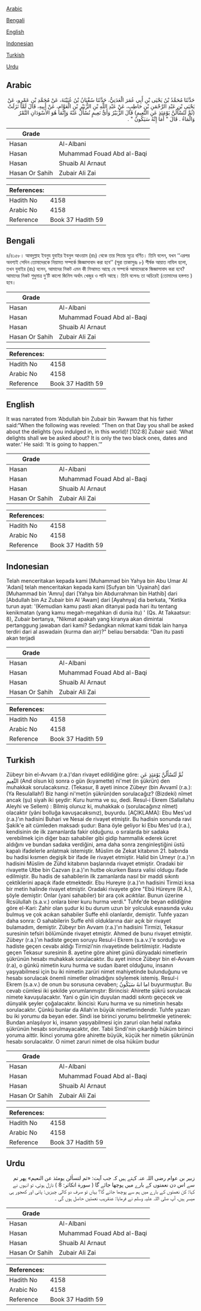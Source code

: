 [Arabic](#arabic)

[Bengali](#bengali)

[English](#english)

[Indonesian](#indonesian)

[Turkish](#turkish)

[Urdu](#urdu)

## Arabic


<div dir="rtl" lang="ar" style={{fontSize:'larger',backgroundColor:'#f8f9fa',padding:20}}>
حَدَّثَنَا مُحَمَّدُ بْنُ يَحْيَى بْنِ أَبِي عُمَرَ الْعَدَنِيُّ، حَدَّثَنَا سُفْيَانُ بْنُ عُيَيْنَةَ، عَنْ مُحَمَّدِ بْنِ عَمْرٍو، عَنْ يَحْيَى بْنِ عَبْدِ الرَّحْمَنِ بْنِ حَاطِبٍ، عَنْ عَبْدِ اللَّهِ بْنِ الزُّبَيْرِ بْنِ الْعَوَّامِ، عَنْ أَبِيهِ، قَالَ لَمَّا نَزَلَتْ ‏(ثُمَّ لَتُسْأَلُنَّ يَوْمَئِذٍ عَنِ النَّعِيمِ)‏ قَالَ الزُّبَيْرُ وَأَىُّ نَعِيمٍ نُسْأَلُ عَنْهُ وَإِنَّمَا هُوَ الأَسْوَدَانِ التَّمْرُ وَالْمَاءُ ‏.‏ قَالَ ‏"‏ أَمَا إِنَّهُ سَيَكُونُ ‏"‏ ‏.‏
</div>
<div style={{backgroundColor:'#f8f9fa',padding:20, marginBottom: 10}}><table> <thead> <tr> <th>Grade</th> <th></th> </tr> </thead> <tbody> <tr><td>Hasan</td><td>Al-Albani</td></tr><tr><td>Hasan</td><td>Muhammad Fouad Abd al-Baqi</td></tr><tr><td>Hasan</td><td>Shuaib Al Arnaut</td></tr><tr><td>Hasan Or Sahih</td><td>Zubair Ali Zai</td></tr></tbody></table><table> <thead> <tr> <th>References:</th> <th></th> </tr> </thead> <tbody><tr><td>Hadith No</td><td>4158</td></tr><tr><td>Arabic No</td><td>4158</td></tr><tr><td>Reference</td><td>Book 37 Hadith 59</td></tr></tbody></table></div>

## Bengali


<div dir="ltr" lang="bn" style={{fontSize:'larger',backgroundColor:'#f8f9fa',padding:20}}>
৪/৪১৫৮। আবদুল্লাহ ইবনুয যুবাইর ইবনুল আওয়াম (রাঃ) থেকে তার পিতার সূত্রে বর্ণিত। তিনি বলেন, যখন ‘‘এরপর অবশ্যই সেদিন তোমাদেরকে নিয়ামত সম্পর্কে জিজ্ঞাসাবাদ করা হবে’’ (সূরা তাকাসুরঃ ৮) শীর্ষক আয়াত নাযিল হলো, তখন যুবাইর (রাঃ) বলেন, আমাদের নিকট এমন কী নিআমত আছে যে সম্পর্কে আমাদেরকে জিজ্ঞাসাবাদ করা হবে? আমাদের নিকট শুধুমাত্র দু’টি কালো জিনিস অর্থাৎ খেজুর ও পানি আছে। তিনি বলেনঃ তা অচিরেই (তোমাদের হস্তগত ) হবে।
</div>
<div style={{backgroundColor:'#f8f9fa',padding:20, marginBottom: 10}}><table> <thead> <tr> <th>Grade</th> <th></th> </tr> </thead> <tbody> <tr><td>Hasan</td><td>Al-Albani</td></tr><tr><td>Hasan</td><td>Muhammad Fouad Abd al-Baqi</td></tr><tr><td>Hasan</td><td>Shuaib Al Arnaut</td></tr><tr><td>Hasan Or Sahih</td><td>Zubair Ali Zai</td></tr></tbody></table><table> <thead> <tr> <th>References:</th> <th></th> </tr> </thead> <tbody><tr><td>Hadith No</td><td>4158</td></tr><tr><td>Arabic No</td><td>4158</td></tr><tr><td>Reference</td><td>Book 37 Hadith 59</td></tr></tbody></table></div>

## English


<div dir="ltr" lang="en" style={{fontSize:'larger',backgroundColor:'#f8f9fa',padding:20}}>
It was narrated from ‘Abdullah bin Zubair bin ‘Awwam that his father said:“When the following was reveled: “Then on that Day you shall be asked about the delights (you indulged in, in this world)! [102:8] Zubair said: ‘What delights shall we be asked about? It is only the two black ones, dates and water.’ He said: ‘It is going to happen.’”
</div>
<div style={{backgroundColor:'#f8f9fa',padding:20, marginBottom: 10}}><table> <thead> <tr> <th>Grade</th> <th></th> </tr> </thead> <tbody> <tr><td>Hasan</td><td>Al-Albani</td></tr><tr><td>Hasan</td><td>Muhammad Fouad Abd al-Baqi</td></tr><tr><td>Hasan</td><td>Shuaib Al Arnaut</td></tr><tr><td>Hasan Or Sahih</td><td>Zubair Ali Zai</td></tr></tbody></table><table> <thead> <tr> <th>References:</th> <th></th> </tr> </thead> <tbody><tr><td>Hadith No</td><td>4158</td></tr><tr><td>Arabic No</td><td>4158</td></tr><tr><td>Reference</td><td>Book 37 Hadith 59</td></tr></tbody></table></div>

## Indonesian


<div dir="ltr" lang="id" style={{fontSize:'larger',backgroundColor:'#f8f9fa',padding:20}}>
Telah menceritakan kepada kami [Muhammad bin Yahya bin Abu Umar Al 'Adani] telah menceritakan kepada kami [Sufyan bin 'Uyainah] dari [Muhammad bin 'Amru] dari [Yahya bin Abdurrahman bin Hathib] dari [Abdullah bin Az Zubair bin Al 'Awam] dari [Ayahnya] dia berkata, "Ketika turun ayat: '(Kemudian kamu pasti akan ditanyai pada hari itu tentang kenikmatan (yang kamu megah-megahkan di dunia itu) ' (Qs. At Takaatsur: 8), Zubair bertanya, "Nikmat apakah yang kiranya akan dimintai pertanggung jawaban dari kami? Sedangkan nikmat kami tidak lain hanya terdiri dari al aswadain (kurma dan air)?" beliau bersabda: "Dan itu pasti akan terjadi
</div>
<div style={{backgroundColor:'#f8f9fa',padding:20, marginBottom: 10}}><table> <thead> <tr> <th>Grade</th> <th></th> </tr> </thead> <tbody> <tr><td>Hasan</td><td>Al-Albani</td></tr><tr><td>Hasan</td><td>Muhammad Fouad Abd al-Baqi</td></tr><tr><td>Hasan</td><td>Shuaib Al Arnaut</td></tr><tr><td>Hasan Or Sahih</td><td>Zubair Ali Zai</td></tr></tbody></table><table> <thead> <tr> <th>References:</th> <th></th> </tr> </thead> <tbody><tr><td>Hadith No</td><td>4158</td></tr><tr><td>Arabic No</td><td>4158</td></tr><tr><td>Reference</td><td>Book 37 Hadith 59</td></tr></tbody></table></div>

## Turkish


<div dir="ltr" lang="tr" style={{fontSize:'larger',backgroundColor:'#f8f9fa',padding:20}}>
Zübeyr bin el-Avvam (r.a.)'dan rivayet edildiğine göre: ثُمَّ لَتُسْأَلُنَّ يَوْمَئِذٍ عَنِ النَّعِيمِ (And olsun ki) sonra o gün (kıyamette) ni'met (in şükrün) den muhakkak sorulacaksınız. (Tekasur, 8 ayeti inince Zübeyr (bin Avvamî (r.a.): (Ya Resulallah!) Biz hangi ni'met(in şükrün)den sorulacağız? (Bizdeki) nîmet ancak (şu) siyah iki şeydir: Kuru hurma ve su, dedi. Resul-i Ekrem (Sallallahu Aleyhi ve Sellem) : Bilmiş olunuz ki, muhakkak o (sorulacağınız nîmet) olacaktır (yâni bolluğa kavuşacaksınız), buyurdu. [AÇIKLAMA]: Ebu Mes'ud (r.a.)'ın hadisini Buhari ve Nesai de rivayet etmiştir. Bu hadisin sonunda ravi Şakik'e ait cümleden maksadı şudur: Bana öyle geliyor ki Ebu Mes'ud (r.a.), kendisinin de ilk zamanlarda fakir olduğunu. o sıralarda bir sadaka verebilmek için diğer bazı sahabiler gibi gidip hammallık ederek ücret aldığını ve bundan sadaka verdiğini, ama daha sonra zenginleştiğini üstü kapalı ifadelerle anlatmak istemiştir. Müslim de Zekat kitabının 21. babında bu hadisi kısmen degişik bir ifade ile rivayet etmiştir. Halid bin Umeyr (r.a.)'ın hadisini Müslim de Zühd kitabının başlarında rivayet etmiştir. Oradaki bir rivayette Utbe bin Cazvan (r.a.)'ın hutbe okurken Basra valisi oldugu ifade edilmiştir. Bu hadis de sahabilerin ilk zamanlarda nasıl bir maddi sıkıntı çektiklerini apaçık ifade etmektedir. Ebu Hureyre (r.a.)'ın hadisini Tirmizi kısa bir metin halinde rivayet etmiştir. Oradaki rivayete göre "Ebü Hüreyre (R.A.), şöyle demiştir: Onlar (yani sahabiler) bir ara çok acıktılar. Bunun üzerine Rcsülullah (s.a.v.) onlara birer kuru hurma verdi." Tuhfe'de beyan edildiğine göre el-Kari: Zahir olan şudur ki bu durum uzun bir yolculuk esnasında vuku bulmuş ve çok acıkan sahabiler Suffe ehli olanlardır, demiştir. Tuhfe yazarı daha sonra: O sahabilerin Suffe ehli olduklarına dair açık bir rivayet bulamadım, demiştir. Zübeyr bin Avvam (r.a.)'ın hadisini Tirmizi, Tekasur suresinin tefsiri bölümünde rivayet etmiştir. Ahmed de bunu rivayet etmiştir. Zübeyr (r.a.)'ın hadiste geçen soruyu Resul-i Ekrem (s.a.v.)'e sorduğu ve hadiste geçen cevabı aldığı Tirmizi'nin rivayetinde belirtilmiştir. Hadiste geçen Tekasur suresinin 8. ayetine göre ahiret günü dünyadaki nimetlerin şükrünün hesabı muhakkak sorulacaktır. Bu ayet inince Zübeyr bin el-Avvam (r.a), o günkü nimetin kuru hurma ve sudan ibaret olduğunu, insanın yaşıyabilmesi için bu iki nimetin zarüri nimet mahiyetinde bulunduğunu ve hesabı sorulacak önemli nimetler olmadığını söylemek istemiş. Resul-i Ekrem (s.a.v.) de onun bu sorusuna cevaben; اما انهُ سَيَكُونُ buyurmuştur. Bu cevab cümlesi iki şekilde yorumlanmıştır: Birincisi: Ahirette şükrü sorulacak nimete kavuşulacaktır. Yani o gün için duyulan maddi sıkıntı geçecek ve dünyalık şeyler çoğalacaktır. İkincisi: Kuru hurma ve su nimetinin hesabı sorulacaktır. Çünkü bunlar da Allah'ın büyük nimetlerindendir. Tuhfe yazarı bu iki yorumu da beyan eder. Sindi ise birinci yorumu belirtmekle yetinerek: Bundan anlaşılıyor ki, insanın yaşıyabilmesi için zaruri olan helal nafaka şükrünün hesabı sorulmayacaktır, der. Tabii Sindi'nin çıkardığı hüküm birinci yoruma aittir. İkinci yoruma göre ahirette büyük, küçük her nimetin şükrünün hesabı sorulacaktır. O nimet zaruri nimet de olsa hüküm budur
</div>
<div style={{backgroundColor:'#f8f9fa',padding:20, marginBottom: 10}}><table> <thead> <tr> <th>Grade</th> <th></th> </tr> </thead> <tbody> <tr><td>Hasan</td><td>Al-Albani</td></tr><tr><td>Hasan</td><td>Muhammad Fouad Abd al-Baqi</td></tr><tr><td>Hasan</td><td>Shuaib Al Arnaut</td></tr><tr><td>Hasan Or Sahih</td><td>Zubair Ali Zai</td></tr></tbody></table><table> <thead> <tr> <th>References:</th> <th></th> </tr> </thead> <tbody><tr><td>Hadith No</td><td>4158</td></tr><tr><td>Arabic No</td><td>4158</td></tr><tr><td>Reference</td><td>Book 37 Hadith 59</td></tr></tbody></table></div>

## Urdu


<div dir="rtl" lang="ur" style={{fontSize:'larger',backgroundColor:'#f8f9fa',padding:20}}>
زبیر بن عوام رضی اللہ عنہ کہتے ہیں کہ جب آیت: «ثم لتسألن يومئذ عن النعيم» پھر تم سے اس دن نعمتوں کے بارے میں پوچھا جائے گا ( سورة اتكاثر: 8 ) نازل ہوئی، تو انہوں نے کہا: کن نعمتوں کے بارے میں ہم سے پوچھا جائے گا؟ یہاں تو صرف دو کالی چیزیں: پانی اور کھجور ہی میسر ہیں، آپ صلی اللہ علیہ وسلم نے فرمایا: عنقریب نعمتیں حاصل ہوں گی ۔
</div>
<div style={{backgroundColor:'#f8f9fa',padding:20, marginBottom: 10}}><table> <thead> <tr> <th>Grade</th> <th></th> </tr> </thead> <tbody> <tr><td>Hasan</td><td>Al-Albani</td></tr><tr><td>Hasan</td><td>Muhammad Fouad Abd al-Baqi</td></tr><tr><td>Hasan</td><td>Shuaib Al Arnaut</td></tr><tr><td>Hasan Or Sahih</td><td>Zubair Ali Zai</td></tr></tbody></table><table> <thead> <tr> <th>References:</th> <th></th> </tr> </thead> <tbody><tr><td>Hadith No</td><td>4158</td></tr><tr><td>Arabic No</td><td>4158</td></tr><tr><td>Reference</td><td>Book 37 Hadith 59</td></tr></tbody></table></div>